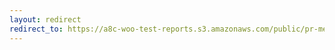 ```yaml
---
layout: redirect
redirect_to: https://a8c-woo-test-reports.s3.amazonaws.com/public/pr-merge/40343/api/index.html
---
```

